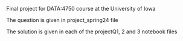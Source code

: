 Final project for DATA:4750 course at the University of Iowa

The question is given in project_spring24 file

The solution is given in each of the projectQ1, 2 and 3 notebook files


